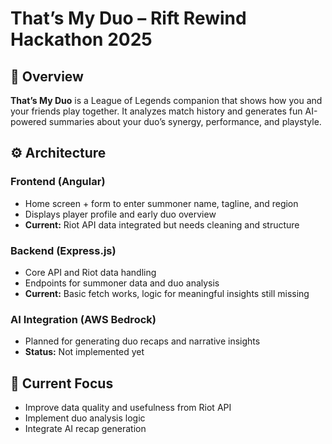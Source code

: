 # That’s My Duo – Rift Rewind Hackathon 2025  

## 🧩 Overview

**That’s My Duo** is a League of Legends companion that shows how you and your friends play together. It analyzes match history and generates fun AI-powered summaries about your duo’s synergy, performance, and playstyle.  

## ⚙️ Architecture  

### Frontend (Angular)

- Home screen + form to enter summoner name, tagline, and region  
- Displays player profile and early duo overview  
- **Current:** Riot API data integrated but needs cleaning and structure  

### Backend (Express.js)

- Core API and Riot data handling  
- Endpoints for summoner data and duo analysis  
- **Current:** Basic fetch works, logic for meaningful insights still missing  

### AI Integration (AWS Bedrock)

- Planned for generating duo recaps and narrative insights  
- **Status:** Not implemented yet  

## 🚧 Current Focus

- Improve data quality and usefulness from Riot API  
- Implement duo analysis logic  
- Integrate AI recap generation  
